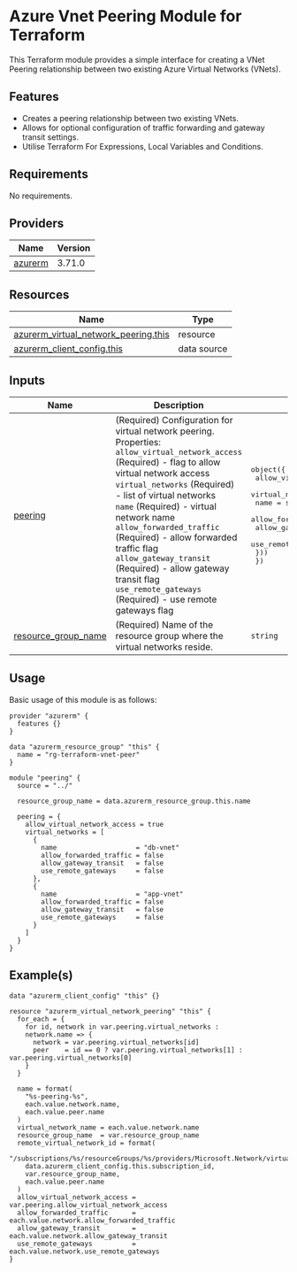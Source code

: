 # Azure Vnet Peering Module for Terraform

This Terraform module provides a simple interface for creating a VNet Peering relationship between two existing Azure Virtual Networks (VNets).

## Features

- Creates a peering relationship between two existing VNets.
- Allows for optional configuration of traffic forwarding and gateway transit settings.
- Utilise Terraform For Expressions, Local Variables and Conditions. 

<!-- START_TF_DOCS_CONTENT -->
## Requirements

No requirements.

## Providers

| Name | Version |
|------|---------|
| <a name="provider_azurerm"></a> [azurerm](#provider\_azurerm) | 3.71.0 |

## Resources

| Name | Type |
|------|------|
| [azurerm_virtual_network_peering.this](https://registry.terraform.io/providers/hashicorp/azurerm/latest/docs/resources/virtual_network_peering) | resource |
| [azurerm_client_config.this](https://registry.terraform.io/providers/hashicorp/azurerm/latest/docs/data-sources/client_config) | data source |

## Inputs

| Name | Description | Type | Default | Required |
|------|-------------|------|---------|:--------:|
| <a name="input_peering"></a> [peering](#input\_peering) | (Required) Configuration for virtual network peering.<br>    Properties:<br>      `allow_virtual_network_access` (Required)   - flag to allow virtual network access<br>      `virtual_networks` (Required)               - list of virtual networks<br>        `name` (Required)                      - virtual network name<br>        `allow_forwarded_traffic` (Required)   - allow forwarded traffic flag<br>        `allow_gateway_transit` (Required)     - allow gateway transit flag<br>        `use_remote_gateways` (Required)       - use remote gateways flag | <pre>object({<br>    allow_virtual_network_access = bool<br>    virtual_networks = list(object({<br>      name                    = string<br>      allow_forwarded_traffic = bool<br>      allow_gateway_transit   = bool<br>      use_remote_gateways     = bool<br>    }))<br>  })</pre> | n/a | yes |
| <a name="input_resource_group_name"></a> [resource\_group\_name](#input\_resource\_group\_name) | (Required) Name of the resource group where the virtual networks reside. | `string` | n/a | yes |

## Usage
Basic usage of this module is as follows:

```hcl
provider "azurerm" {
  features {}
}

data "azurerm_resource_group" "this" {
  name = "rg-terraform-vnet-peer"
}

module "peering" {
  source = "../"

  resource_group_name = data.azurerm_resource_group.this.name

  peering = {
    allow_virtual_network_access = true
    virtual_networks = [
      {
        name                    = "db-vnet"
        allow_forwarded_traffic = false
        allow_gateway_transit   = false
        use_remote_gateways     = false
      },
      {
        name                    = "app-vnet"
        allow_forwarded_traffic = false
        allow_gateway_transit   = false
        use_remote_gateways     = false
      }
    ]
  }
}
```

## Example(s)

```hcl
data "azurerm_client_config" "this" {}

resource "azurerm_virtual_network_peering" "this" {
  for_each = {
    for id, network in var.peering.virtual_networks :
    network.name => {
      network = var.peering.virtual_networks[id]
      peer    = id == 0 ? var.peering.virtual_networks[1] : var.peering.virtual_networks[0]
    }
  }

  name = format(
    "%s-peering-%s",
    each.value.network.name,
    each.value.peer.name
  )
  virtual_network_name = each.value.network.name
  resource_group_name  = var.resource_group_name
  remote_virtual_network_id = format(
    "/subscriptions/%s/resourceGroups/%s/providers/Microsoft.Network/virtualNetworks/%s",
    data.azurerm_client_config.this.subscription_id,
    var.resource_group_name,
    each.value.peer.name
  )
  allow_virtual_network_access = var.peering.allow_virtual_network_access
  allow_forwarded_traffic      = each.value.network.allow_forwarded_traffic
  allow_gateway_transit        = each.value.network.allow_gateway_transit
  use_remote_gateways          = each.value.network.use_remote_gateways
}
```
<!-- END_TF_DOCS_CONTENT -->